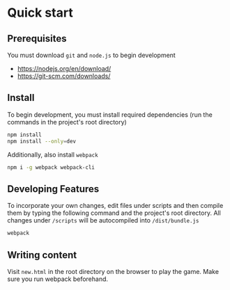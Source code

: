 # Quick start

## Prerequisites

You must download `git` and `node.js` to begin development
* https://nodejs.org/en/download/
* https://git-scm.com/downloads/

## Install

To begin development, you must install required dependencies (run the commands in the project's root directory)

```bash
npm install
npm install --only=dev
```

Additionally, also install `webpack`

```bash
npm i -g webpack webpack-cli
```

## Developing Features

To incorporate your own changes, edit files under scripts and then compile them by typing the following command and the project's root directory. All changes under `/scripts` will be autocompiled into `/dist/bundle.js`

```bash
webpack
```

## Writing content

Visit `new.html` in the root directory on the browser to play the game. Make sure you run webpack beforehand.

